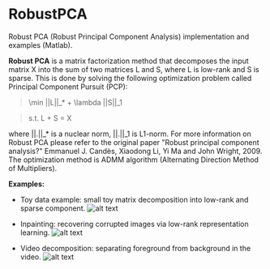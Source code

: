 RobustPCA
=========

Robust PCA (Robust Principal Component Analysis) implementation and examples (Matlab).

**Robust PCA** is a matrix factorization method that decomposes the input matrix X into the sum of two matrices L and S, where L is low-rank and S is sparse. This is done by solving the following optimization problem called Principal Component Pursuit (PCP):

> \min ||L||_* + \lambda ||S||_1

> s.t. L + S = X

where ||.||_* is a nuclear norm, ||.||_1 is L1-norm. For more information on Robust PCA please refer to the original paper "Robust principal component analysis?" Emmanuel J. Candès, Xiaodong Li, Yi Ma and John Wright, 2009. The optimization method is ADMM algorithm (Alternating Direction Method of Multipliers).

**Examples:**

  * Toy data example: small toy matrix decomposition into low-rank and sparse component.
![alt text](http://img-fotki.yandex.ru/get/5107/10605357.9/0_85836_f54be680_L.png "Toy data")

  * Inpainting: recovering corrupted images via low-rank representation learning.
![alt text](http://img-fotki.yandex.ru/get/4806/10605357.9/0_85837_18223bc3_L.png "Inpainting")

  * Video decomposition: separating foreground from background in the video.
![alt text](http://img-fotki.yandex.ru/get/4806/10605357.9/0_85838_472a4c65_L.png "Video decomposition")

